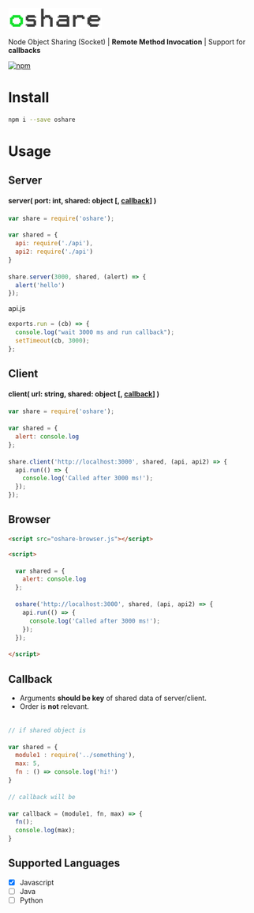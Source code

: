 ![](https://github.com/fcannizzaro/oshare/blob/master/logo.png?raw=true)

Node Object Sharing (Socket) | **Remote Method Invocation** | Support for **callbacks**

[![npm](https://img.shields.io/npm/v/oshare.svg)](https://www.npmjs.com/package/oshare)

# Install

```sh
npm i --save oshare
```

# Usage

## Server

#### server( port: int, shared: object \[, [callback](#callback)\] )

```javascript
var share = require('oshare');

var shared = {
  api: require('./api'),
  api2: require('./api')
}

share.server(3000, shared, (alert) => {
  alert('hello')
});
```

api.js
```javascript
exports.run = (cb) => {
  console.log("wait 3000 ms and run callback");
  setTimeout(cb, 3000);
};
```

## Client

#### client( url: string, shared: object \[, [callback](#callback)\] )

```javascript
var share = require('oshare');

var shared = {
  alert: console.log
};

share.client('http://localhost:3000', shared, (api, api2) => {
  api.run(() => {
    console.log('Called after 3000 ms!');
  });
});
```

## Browser

```html
<script src="oshare-browser.js"></script>
```

```html
<script>

  var shared = {
    alert: console.log
  };

  oshare('http://localhost:3000', shared, (api, api2) => {
    api.run(() => {
      console.log('Called after 3000 ms!');
    });
  });

</script>
```

## Callback

- Arguments **should be key** of shared data of server/client.
- Order is **not** relevant.

```javascript

// if shared object is

var shared = {
  module1 : require('../something'),
  max: 5,
  fn : () => console.log('hi!')
}

// callback will be

var callback = (module1, fn, max) => {
  fn();
  console.log(max);
}
```

## Supported Languages
- [x] Javascript
- [ ] Java
- [ ] Python
